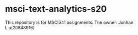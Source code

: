 # msci-text-analytics-s20

This repository is for MSCI641 assignments.
The owner: Junhan Liu(20848916)